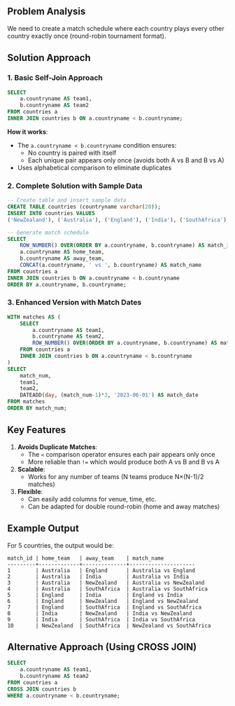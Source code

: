 ## Problem Analysis

We need to create a match schedule where each country plays every other country exactly once (round-robin tournament format).

## Solution Approach

### 1. Basic Self-Join Approach

```SQL
SELECT
    a.countryname AS team1,
    b.countryname AS team2
FROM countries a
INNER JOIN countries b ON a.countryname < b.countryname;
```

**How it works**:

- The `a.countryname < b.countryname` condition ensures:
    - No country is paired with itself
    - Each unique pair appears only once (avoids both A vs B and B vs A)
- Uses alphabetical comparison to eliminate duplicates

### 2. Complete Solution with Sample Data

```SQL
-- Create table and insert sample data
CREATE TABLE countries (countryname varchar(20));
INSERT INTO countries VALUES
('NewZealand'), ('Australia'), ('England'), ('India'), ('SouthAfrica');

-- Generate match schedule
SELECT
    ROW_NUMBER() OVER(ORDER BY a.countryname, b.countryname) AS match_id,
    a.countryname AS home_team,
    b.countryname AS away_team,
    CONCAT(a.countryname, ' vs ', b.countryname) AS match_name
FROM countries a
INNER JOIN countries b ON a.countryname < b.countryname
ORDER BY a.countryname, b.countryname;
```

### 3. Enhanced Version with Match Dates

```SQL
WITH matches AS (
    SELECT
        a.countryname AS team1,
        b.countryname AS team2,
        ROW_NUMBER() OVER(ORDER BY a.countryname, b.countryname) AS match_num
    FROM countries a
    INNER JOIN countries b ON a.countryname < b.countryname
)
SELECT
    match_num,
    team1,
    team2,
    DATEADD(day, (match_num-1)*3, '2023-06-01') AS match_date
FROM matches
ORDER BY match_num;
```

## Key Features

1. **Avoids Duplicate Matches**:
    - The `<` comparison operator ensures each pair appears only once
    - More reliable than `!=` which would produce both A vs B and B vs A
2. **Scalable**:
    - Works for any number of teams (N teams produce N×(N-1)/2 matches)
3. **Flexible**:
    - Can easily add columns for venue, time, etc.
    - Can be adapted for double round-robin (home and away matches)

## Example Output

For 5 countries, the output would be:

```Plain
match_id | home_team   | away_team    | match_name
---------+-------------+--------------+---------------------
1        | Australia   | England      | Australia vs England
2        | Australia   | India        | Australia vs India
3        | Australia   | NewZealand   | Australia vs NewZealand
4        | Australia   | SouthAfrica  | Australia vs SouthAfrica
5        | England     | India        | England vs India
6        | England     | NewZealand   | England vs NewZealand
7        | England     | SouthAfrica  | England vs SouthAfrica
8        | India       | NewZealand   | India vs NewZealand
9        | India       | SouthAfrica  | India vs SouthAfrica
10       | NewZealand  | SouthAfrica  | NewZealand vs SouthAfrica
```

## Alternative Approach (Using CROSS JOIN)

```SQL
SELECT
    a.countryname AS team1,
    b.countryname AS team2
FROM countries a
CROSS JOIN countries b
WHERE a.countryname < b.countryname;
```
